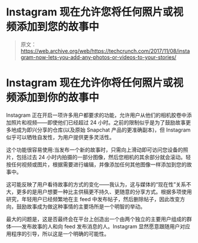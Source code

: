 # Instagram 现在允许您将任何照片或视频添加到您的故事中 

> 原文：<https://web.archive.org/web/https://techcrunch.com/2017/11/08/instagram-now-lets-you-add-any-photos-or-videos-to-your-stories/>

# Instagram 现在允许你将任何照片或视频添加到你的故事中

Instagram 正在开启一项许多用户都要求的功能，允许用户从他们的相机胶卷中添加照片和视频——即使他们已经超过 24 小时。之前的限制似乎是为了鼓励故事更多地成为即兴分享的仓库(以及原始 Snapchat 产品的更准确副本)，但 Instagram 似乎可以牺牲自发性，为用户提供更多灵活性。

这个功能很容易使用:当发布一个新的故事时，只需向上滑动即可访问您设备的照片，包括过去 24 小时内拍摄的一部分图像，然后您相机的其余部分就会滚动。轻按任何视频或图片，根据需要进行编辑，并像添加任何其他图像一样添加到您的故事中。

这可能反映了用户看待故事的方式的变化——我认为，这与媒体的“现在性”关系不大，更多的是用户想要一种比主供稿更不持久、更随意的分享方式。根据多项使用研究，年轻用户已经频繁地在主 feed 中发布帖子，然后删除帖子，因此改变方向，鼓励故事成为做这种事情的主要场所是一个明智的举动。

最大的问题是，这是否最终会在平台上创造出一个由两个独立的主要用户组成的群体——发布故事的人和向 feed 发布消息的人。Instagram 显然愿意跟随用户对应用程序的引导，所以这是一个明确的可能性。